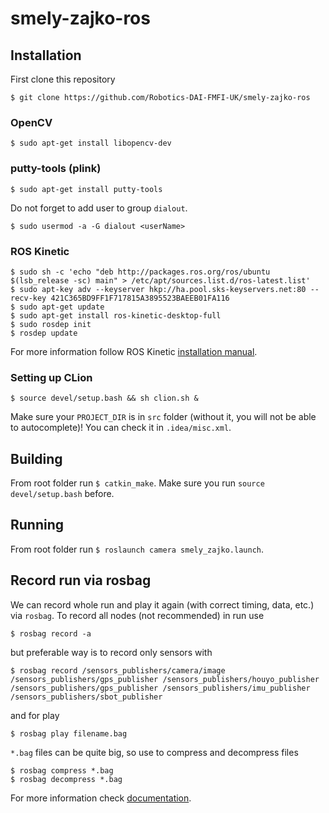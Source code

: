 # smely-zajko-ros

## Installation
First clone this repository
```{r, engine='bash', count_lines}
$ git clone https://github.com/Robotics-DAI-FMFI-UK/smely-zajko-ros
```
### OpenCV

```{r, engine='bash', count_lines}
$ sudo apt-get install libopencv-dev
```

### putty-tools (plink)
```{r, engine='bash', count_lines}
$ sudo apt-get install putty-tools
```
Do not forget to add user to group `dialout`.
```{r, engine='bash', count_lines}
$ sudo usermod -a -G dialout <userName>
```
### ROS Kinetic
```{r, engine='bash', count_lines}
$ sudo sh -c 'echo "deb http://packages.ros.org/ros/ubuntu $(lsb_release -sc) main" > /etc/apt/sources.list.d/ros-latest.list'
$ sudo apt-key adv --keyserver hkp://ha.pool.sks-keyservers.net:80 --recv-key 421C365BD9FF1F717815A3895523BAEEB01FA116
$ sudo apt-get update
$ sudo apt-get install ros-kinetic-desktop-full
$ sudo rosdep init
$ rosdep update
```
For more information follow ROS Kinetic [installation manual](http://wiki.ros.org/kinetic/Installation/Ubuntu).

### Setting up CLion

```{r, engine='bash', count_lines}
$ source devel/setup.bash && sh clion.sh &
```
Make sure your `PROJECT_DIR` is in `src` folder (without it, you will not be able to autocomplete)! You can check it in `.idea/misc.xml`.

## Building
From root folder run `$ catkin_make`. Make sure you run `source devel/setup.bash` before.

## Running
From root folder run `$ roslaunch camera smely_zajko.launch`.


## Record run via rosbag
We can record whole run and play it again (with correct timing, data, etc.) via `rosbag`. To record all nodes (not recommended) in run use
```{r, engine='bash', count_lines}
$ rosbag record -a
```
but preferable way is to record only sensors with
```{r, engine='bash', count_lines}
$ rosbag record /sensors_publishers/camera/image /sensors_publishers/gps_publisher /sensors_publishers/houyo_publisher /sensors_publishers/gps_publisher /sensors_publishers/imu_publisher /sensors_publishers/sbot_publisher
```
and for play 
```{r, engine='bash', count_lines}
$ rosbag play filename.bag
```
`*.bag` files can be quite big, so use to compress and decompress files
```{r, engine='bash', count_lines}
$ rosbag compress *.bag
$ rosbag decompress *.bag
```
For more information check [documentation](http://wiki.ros.org/rosbag/Commandline).